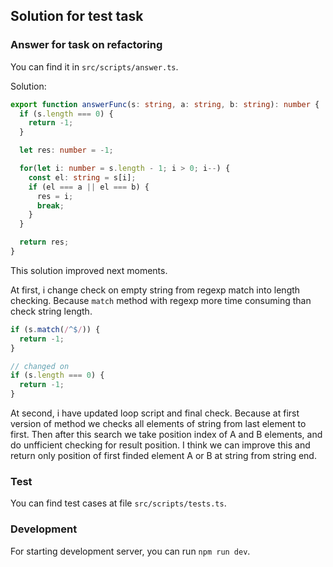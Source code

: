## Solution for test task

### Answer for task on refactoring
You can find it in `src/scripts/answer.ts`.

Solution:
```typescript
export function answerFunc(s: string, a: string, b: string): number {
  if (s.length === 0) {
    return -1;
  }

  let res: number = -1;

  for(let i: number = s.length - 1; i > 0; i--) {
    const el: string = s[i];
    if (el === a || el === b) {
      res = i;
      break;
    }
  }

  return res;
}
```

This solution improved next moments.

At first, i change check on empty string from regexp match into length checking.
Because `match` method with regexp more time consuming than check string length.
```typescript
if (s.match(/^$/)) {
  return -1;
}

// changed on
if (s.length === 0) {
  return -1;
}
```

At second, i have updated loop script and final check. 
Because at first version of method we checks all elements of string from last element to first. Then after this search we take position index of A and B elements, and do unfficient checking for result position. I think we can improve this and return only position of first finded element A or B at string from string end.

### Test
You can find test cases at file `src/scripts/tests.ts`.

### Development
For starting development server, you can run `npm run dev`.
